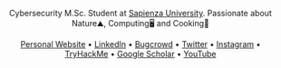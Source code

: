 <p align="center">
Cybersecurity M.Sc. Student at <a href="https://www.uniroma1.it/en/">Sapienza University</a>. Passionate about Nature⛰️, Computing🖥️ and Cooking🍝  
</p>

<p align="center">
  <a href="https://www.edoardoottavianelli.it" target="_blank">Personal Website</a> •
  <a href="https://www.linkedin.com/in/edoardoottavianelli/" target="_blank">LinkedIn</a> •
  <a href="https://bugcrowd.com/edoardottt" target="_blank">Bugcrowd</a> •
  <a href="https://twitter.com/edoardottt2" target="_blank">Twitter</a> •
  <a href="https://instagram.com/edoardottt" target="_blank">Instagram</a> •
  <a href="https://tryhackme.com/p/edoardottt" target="_blank">TryHackMe</a> •
  <a href="https://scholar.google.com/citations?user=Lz9bArIAAAAJ" target="_blank">Google Scholar</a> •
  <a href="https://www.youtube.com/@edoardottt" target="_blank">YouTube</a>
</p>

<!--
<p align="center">
<img height="207em" src="https://github-readme-stats.vercel.app/api?username=edoardottt&show_icons=true&count_private=true&line_height=28&include_all_commits=true&theme=chartreuse-light" align="center"/>
<img height="207em" src="https://github-readme-stats.vercel.app/api/top-langs/?username=edoardottt&layout=compact&theme=chartreuse-light&langs_count=10" align="center"/>
</p>
-->
